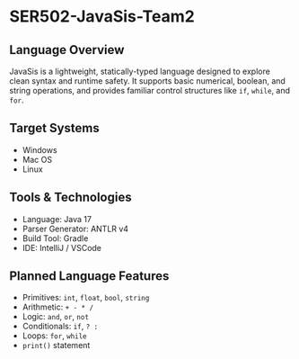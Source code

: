 # SER502-JavaSis-Team2

## Language Overview
JavaSis is a lightweight, statically-typed language designed to explore clean syntax and runtime safety. It supports basic numerical, boolean, and string operations, and provides familiar control structures like `if`, `while`, and `for`.

## Target Systems
- Windows
- Mac OS
- Linux

## Tools & Technologies
- Language: Java 17
- Parser Generator: ANTLR v4
- Build Tool: Gradle 
- IDE: IntelliJ / VSCode 

## Planned Language Features
- Primitives: `int`, `float`, `bool`, `string`
- Arithmetic: `+ - * /`
- Logic: `and`, `or`, `not`
- Conditionals: `if`, `? :`
- Loops: `for`, `while`
- `print()` statement



